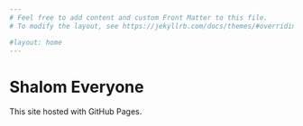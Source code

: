 ```yaml
---
# Feel free to add content and custom Front Matter to this file.
# To modify the layout, see https://jekyllrb.com/docs/themes/#overriding-theme-defaults

#layout: home
---
```

<html>
<body>
<h1>Shalom Everyone</h1>
<p>This site hosted with GitHub Pages.</p>
</body>
</html>
